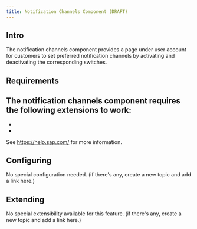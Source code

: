 ```yaml
---
title: Notification Channels Component (DRAFT)
---
```


## Intro
The notification channels component provides a page under user account for customers to set preferred notification channels by activating and deactivating the corresponding switches. 

## Requirements
The notification channels component requires the following extensions to work:
- 
- 
-  

See https://help.sap.com/ for more information.

## Configuring
No special configuration needed. (if there's any, create a new topic and add a link here.)


## Extending
No special extensibility available for this feature. (if there's any, create a new topic and add a link here.)

